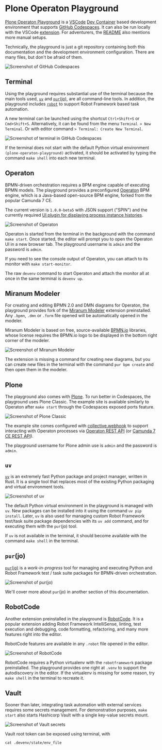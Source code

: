 # Plone Operaton Playground

[Plone Operaton Playground](https://github.com/datakurre/plone-operaton-playground) is a [VSCode](https://code.visualstudio.com/) [Dev Container](https://code.visualstudio.com/docs/devcontainers/containers) based development environment that supports [GitHub Codespaces](https://codespaces.new/datakurre/plone-operaton-playground). It can also be run locally with the VSCode [extension](https://marketplace.visualstudio.com/items?itemName=ms-vscode-remote.remote-containers). For adventurers, the [README](https://github.com/datakurre/plone-operaton-playground#getting-started) also mentions more manual setups.

Technically, the playground is just a git repository containing both this documentation and the development environment configuration. There are many files, but don't be afraid of them.

![Screenshot of GitHub Codespaces](../README.png)

## Terminal

Using the playground requires substantial use of the terminal because the main tools used, [`uv`](https://docs.astral.sh/uv/) and [`pur`(jo)](https://pypi.org/project/purjo/), are all command-line tools. In addition, the playground includes [`robot`](https://robotframework.org/) to support Robot Framework based task automation.

A new terminal can be launched using the shortcut `Ctrl+Shift+S` or `Cmd+Shift+S`. Alternatively, it can be found from the menu `Terminal > New Terminal`. Or with editor command `> Terminal: Create New Terminal`.

![Screenshot of terminal in GitHub Codespaces](./terminal.png)

If the terminal does not start with the default Python virtual environment `(plone-operaton-playground)` activated, it should be activated by typing the command `make shell` into each new terminal.

## Operaton

BPMN-driven orchestration requires a BPM engine capable of executing BPMN models. The playground provides a preconfigured [Operaton](https://operaton.org/) BPM engine, which is a Java-based open-source BPM engine, forked from the popular Camunda 7 CE.

The current version is `1.0.0-beta5` with JSON support ("SPIN") and the currently required [UI plugin for displaying process instance histories](https://github.com/datakurre/operaton-cockpit-plugins).

![Screenshot of Operaton](../operaton.png)

Operaton is started from the terminal in the background with the command `make start`. Once started, the editor will prompt you to open the Operaton UI in a new browser tab. The playground username is `admin` and the password is `admin`.

If you need to see the console output of Operaton, you can attach to its monitor with `make start-monitor`.

The raw `devenv` command to start Operaton and attach the monitor all at once in the same terminal is `devenv up`.


## Miranum Modeler

For creating and editing BPMN 2.0 and DMN diagrams for Operaton, the playground provides fork of the [Miranum Modeler](https://marketplace.visualstudio.com/items?itemName=miragon-gmbh.vs-code-bpmn-modeler) extension preinstalled. Any `.bpmn`, `.dmn` or `.form` file opened will be automatically opened in the modeler.

Miranum Modeler is based on free, source-available [BPMN.io](https://bpmn.io/) libraries, whose license requires the BPMN.io logo to be displayed in the bottom right corner of the modeler.

![Screenshot of Miranum Modeler](./modeler.png)

The extension is missing a command for creating new diagrams, but you can create new files in the terminal with the command `pur bpm create` and then open them in the modeler.


## Plone

The playground also comes with [Plone](https://plone.org/). To run better in Codespaces, the playground uses Plone Classic. The example site is available similarly to Operaton after `make start` through the Codespaces exposed ports feature. 

![Screenshot of Plone Classic](plone.png)

The example site comes configured with [collective.webhook](https://github.com/collective/collective.webhook) to support interacting with Operaton processes via [Operaton REST API](https://docs.operaton.org/docs/documentation/reference/rest/specification) (or [Camunda 7 CE REST API](https://docs.camunda.org/manual/7.18/reference/rest/)).

The playground username for Plone admin use is `admin` and the password is `admin`.


## `uv`

[`uv`](https://docs.astral.sh/uv/) is an extremely fast Python package and project manager, written in Rust. It is a single tool that replaces most of the existing Python packaging and virtual environment tools.

![Screenshot of `uv`](./uv.png)

The default Python virtual environment in the playground is managed with `uv`. New packages can be installed into it using the command `uv pip install`. Later, `uv` is also used for managing custom Robot Framework test/task suite package dependencies with its `uv add` command, and for executing them with the `pur`(jo) tool.

If `uv` is not available in the terminal, it should become available with the command `make shell` in the terminal.


## `pur`(jo)

[`pur`(jo)](https://pypi.org/project/purjo/) is a *work-in-progress* tool for managing and executing Python and Robot Framework test / task suite packages for BPMN-driven orchestration.

![Screenshot of `pur`(jo)](./purjo.png)

We'll cover more about `pur`(jo) in another section of this documentation.


## RobotCode

Another extension preinstalled in the playground is [RobotCode](https://marketplace.visualstudio.com/items?itemName=robotframework.robotframework). It is a popular extension adding Robot Framework IntelliSense, linting, test execution and debugging, code formatting, refactoring, and many more features right into the editor.

RobotCode features are available in any `.robot` file opened in the editor.

![Screenshot of RobotCode](./robotcode.png)

RobotCode requires a Python virtualenv with the `robotframework` package preinstalled. The playground provides one right at `.venv` to support the autodiscovery in the editor. If the virtualenv is missing for some reason, try `make shell` in the terminal to recreate it.


## Vault

Sooner than later, integrating task automation with external services requires some secrets management. For demonstration purposes, `make start` also starts Hashicorp Vault with a single key-value secrets mount.

![Screenshot of Vault secrets](vault.png)

Vault root token can be exposed using terminal, with

```shell
cat .devenv/state/env_file
```
 